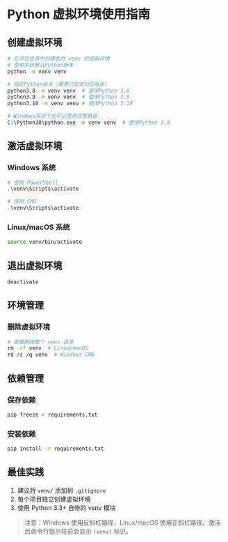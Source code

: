 # Python 虚拟环境使用指南

## 创建虚拟环境

```bash
# 在项目目录中创建名为 venv 的虚拟环境
# 使用系统默认Python版本
python -m venv venv

# 指定Python版本（需要已安装对应版本）
python3.8 -m venv venv  # 使用Python 3.8
python3.9 -m venv venv  # 使用Python 3.9
python3.10 -m venv venv # 使用Python 3.10

# Windows系统下也可以使用完整路径
C:\Python38\python.exe -m venv venv  # 使用Python 3.8
```

## 激活虚拟环境

### Windows 系统
```powershell
# 使用 PowerShell
.\venv\Scripts\activate

# 使用 CMD
.\venv\Scripts\activate
```

### Linux/macOS 系统
```bash
source venv/bin/activate
```

## 退出虚拟环境
```bash
deactivate
```

## 环境管理

### 删除虚拟环境
```bash
# 直接删除整个 venv 目录
rm -rf venv  # Linux/macOS
rd /s /q venv  # Windows CMD
```

## 依赖管理

### 保存依赖
```bash
pip freeze > requirements.txt
```

### 安装依赖
```bash
pip install -r requirements.txt
```

## 最佳实践
1. 建议将 `venv/` 添加到 `.gitignore`
2. 每个项目独立创建虚拟环境
3. 使用 Python 3.3+ 自带的 venv 模块

> 注意：Windows 使用反斜杠路径，Linux/macOS 使用正斜杠路径。激活后命令行提示符前会显示 `(venv)` 标识。